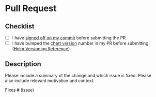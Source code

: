 # Pull Request

## Checklist

- [ ] I have [signed off on my commit](https://docs.github.com/en/github/authenticating-to-github/signing-commits) before submitting the PR.
- [ ] I have bumped the [chart version](https://github.com/nextcloud/helm/blob/0913ce2f362dbd967cb553146191314f57b9eac9/charts/nextcloud/Chart.yaml#L3) number in my PR before submitting ([Helm Versioning Reference](https://helm.sh/docs/topics/charts/#charts-and-versioning)).

## Description

Please include a summary of the change and which issue is fixed. Please also include relevant motivation and context.

Fixes # (issue)
